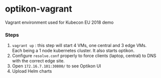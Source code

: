 # optikon-vagrant

Vagrant environment used for Kubecon EU 2018 demo

### Steps
1. `vagrant up` : this step will start 4 VMs, one central and 3 edge VMs. Each being a 1 node kubernetes cluster. It also starts optikon.
2. Configure `resolve.conf` properly to force clients (laptop, central) to DNS with the correct edge site.
3. Open `172.16.7.101:30800/` to see Optikon UI
4. Upload Helm charts
